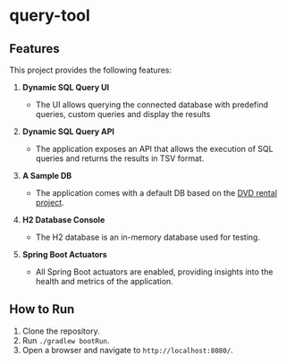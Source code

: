 # query-tool

## Features

This project provides the following features:

1. **Dynamic SQL Query UI**
    - The UI allows querying the connected database with predefind queries, custom queries
      and display the results 

2. **Dynamic SQL Query API**
    - The application exposes an API that allows the execution of SQL queries and returns the results in TSV format.

3. **A Sample DB**
    - The application comes with a default DB based on the
      [DVD rental
project](https://github.com/gordonkwokkwok/DVD-Rental-PostgreSQL-Project).

4. **H2 Database Console**
    - The H2 database is an in-memory database used for testing.

5. **Spring Boot Actuators**
    - All Spring Boot actuators are enabled, providing insights into the health and metrics of the application.

## How to Run

1. Clone the repository.
2. Run `./gradlew bootRun`.
3. Open a browser and navigate to `http://localhost:8080/`.
